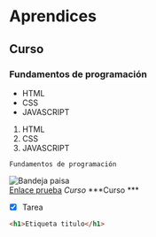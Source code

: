 # Aprendices
## Curso
### Fundamentos de programación

- HTML
- CSS
- JAVASCRIPT

1. HTML
2. CSS
3. JAVASCRIPT

~~~
Fundamentos de programación
~~~

![Bandeja paisa](https://cdn.colombia.com/gastronomia/2011/08/02/bandeja-paisa-1616.webp)<br>
[Enlace prueba](https://cdn.colombia.com/gastronomia/2011/08/02/bandeja-paisa-1616.webp)
*Curso*
***Curso ***

- [x] Tarea

```html
<h1>Etiqueta titulo</h1>
```

